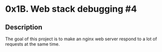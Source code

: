 # 0x1B. Web stack debugging #4

## Description
The goal of this project is to make an nginx web server respond to a lot of requests at the same time.


